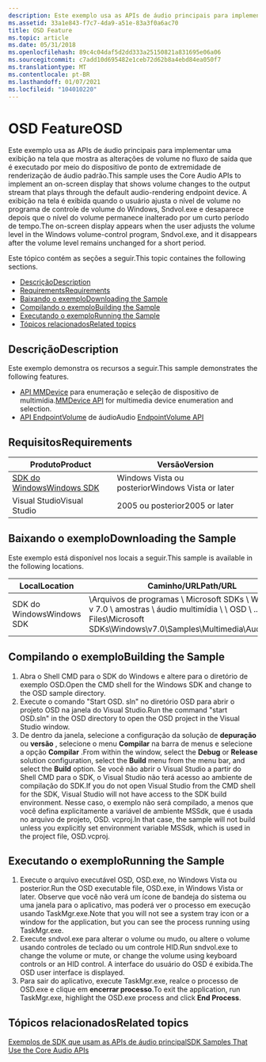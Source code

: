```yaml
---
description: Este exemplo usa as APIs de áudio principais para implementar uma exibição na tela que mostra as alterações de volume no fluxo de saída que é executado por meio do dispositivo de ponto de extremidade de renderização de áudio padrão.
ms.assetid: 33a1e843-f7c7-4da9-a51e-83a3f0a6ac70
title: OSD Feature
ms.topic: article
ms.date: 05/31/2018
ms.openlocfilehash: 89c4c04daf5d2dd333a25150821a831695e06a06
ms.sourcegitcommit: c7add10d695482e1ceb72d62b8a4ebd84ea050f7
ms.translationtype: MT
ms.contentlocale: pt-BR
ms.lasthandoff: 01/07/2021
ms.locfileid: "104010220"
---
```

# <a name="osd"></a><span data-ttu-id="4d800-103">OSD Feature</span><span class="sxs-lookup"><span data-stu-id="4d800-103">OSD</span></span>

<span data-ttu-id="4d800-104">Este exemplo usa as APIs de áudio principais para implementar uma exibição na tela que mostra as alterações de volume no fluxo de saída que é executado por meio do dispositivo de ponto de extremidade de renderização de áudio padrão.</span><span class="sxs-lookup"><span data-stu-id="4d800-104">This sample uses the Core Audio APIs to implement an on-screen display that shows volume changes to the output stream that plays through the default audio-rendering endpoint device.</span></span> <span data-ttu-id="4d800-105">A exibição na tela é exibida quando o usuário ajusta o nível de volume no programa de controle de volume do Windows, Sndvol.exe e desaparece depois que o nível do volume permanece inalterado por um curto período de tempo.</span><span class="sxs-lookup"><span data-stu-id="4d800-105">The on-screen display appears when the user adjusts the volume level in the Windows volume-control program, Sndvol.exe, and it disappears after the volume level remains unchanged for a short period.</span></span>

<span data-ttu-id="4d800-106">Este tópico contém as seções a seguir.</span><span class="sxs-lookup"><span data-stu-id="4d800-106">This topic containes the following sections.</span></span>

-   [<span data-ttu-id="4d800-107">Descrição</span><span class="sxs-lookup"><span data-stu-id="4d800-107">Description</span></span>](#description)
-   [<span data-ttu-id="4d800-108">Requirements</span><span class="sxs-lookup"><span data-stu-id="4d800-108">Requirements</span></span>](#requirements)
-   [<span data-ttu-id="4d800-109">Baixando o exemplo</span><span class="sxs-lookup"><span data-stu-id="4d800-109">Downloading the Sample</span></span>](#downloading-the-sample)
-   [<span data-ttu-id="4d800-110">Compilando o exemplo</span><span class="sxs-lookup"><span data-stu-id="4d800-110">Building the Sample</span></span>](#building-the-sample)
-   [<span data-ttu-id="4d800-111">Executando o exemplo</span><span class="sxs-lookup"><span data-stu-id="4d800-111">Running the Sample</span></span>](#running-the-sample)
-   [<span data-ttu-id="4d800-112">Tópicos relacionados</span><span class="sxs-lookup"><span data-stu-id="4d800-112">Related topics</span></span>](#related-topics)

## <a name="description"></a><span data-ttu-id="4d800-113">Descrição</span><span class="sxs-lookup"><span data-stu-id="4d800-113">Description</span></span>

<span data-ttu-id="4d800-114">Este exemplo demonstra os recursos a seguir.</span><span class="sxs-lookup"><span data-stu-id="4d800-114">This sample demonstrates the following features.</span></span>

-   <span data-ttu-id="4d800-115">[API MMDevice](mmdevice-api.md) para enumeração e seleção de dispositivo de multimídia.</span><span class="sxs-lookup"><span data-stu-id="4d800-115">[MMDevice API](mmdevice-api.md) for multimedia device enumeration and selection.</span></span>
-   <span data-ttu-id="4d800-116">[API EndpointVolume](endpointvolume-api.md) de áudio</span><span class="sxs-lookup"><span data-stu-id="4d800-116">Audio [EndpointVolume API](endpointvolume-api.md)</span></span>

## <a name="requirements"></a><span data-ttu-id="4d800-117">Requisitos</span><span class="sxs-lookup"><span data-stu-id="4d800-117">Requirements</span></span>



| <span data-ttu-id="4d800-118">Produto</span><span class="sxs-lookup"><span data-stu-id="4d800-118">Product</span></span>                                                        | <span data-ttu-id="4d800-119">Versão</span><span class="sxs-lookup"><span data-stu-id="4d800-119">Version</span></span>                |
|----------------------------------------------------------------|------------------------|
| [<span data-ttu-id="4d800-120">SDK do Windows</span><span class="sxs-lookup"><span data-stu-id="4d800-120">Windows SDK</span></span>](https://msdn.microsoft.com/windowsvista/bb980924.aspx) | <span data-ttu-id="4d800-121">Windows Vista ou posterior</span><span class="sxs-lookup"><span data-stu-id="4d800-121">Windows Vista or later</span></span> |
| <span data-ttu-id="4d800-122">Visual Studio</span><span class="sxs-lookup"><span data-stu-id="4d800-122">Visual Studio</span></span>                                                  | <span data-ttu-id="4d800-123">2005 ou posterior</span><span class="sxs-lookup"><span data-stu-id="4d800-123">2005 or later</span></span>          |



 

## <a name="downloading-the-sample"></a><span data-ttu-id="4d800-124">Baixando o exemplo</span><span class="sxs-lookup"><span data-stu-id="4d800-124">Downloading the Sample</span></span>

<span data-ttu-id="4d800-125">Este exemplo está disponível nos locais a seguir.</span><span class="sxs-lookup"><span data-stu-id="4d800-125">This sample is available in the following locations.</span></span>



| <span data-ttu-id="4d800-126">Local</span><span class="sxs-lookup"><span data-stu-id="4d800-126">Location</span></span>    | <span data-ttu-id="4d800-127">Caminho/URL</span><span class="sxs-lookup"><span data-stu-id="4d800-127">Path/URL</span></span>                                                                             |
|-------------|--------------------------------------------------------------------------------------|
| <span data-ttu-id="4d800-128">SDK do Windows</span><span class="sxs-lookup"><span data-stu-id="4d800-128">Windows SDK</span></span> | <span data-ttu-id="4d800-129">\\Arquivos de programas \\ Microsoft SDKs \\ Windows \\ v 7.0 \\ amostras \\ áudio multimídia \\ \\ OSD \\ ...</span><span class="sxs-lookup"><span data-stu-id="4d800-129">\\Program Files\\Microsoft SDKs\\Windows\\v7.0\\Samples\\Multimedia\\Audio\\OSD\\...</span></span> |



 

## <a name="building-the-sample"></a><span data-ttu-id="4d800-130">Compilando o exemplo</span><span class="sxs-lookup"><span data-stu-id="4d800-130">Building the Sample</span></span>

1.  <span data-ttu-id="4d800-131">Abra o Shell CMD para o SDK do Windows e altere para o diretório de exemplo OSD.</span><span class="sxs-lookup"><span data-stu-id="4d800-131">Open the CMD shell for the Windows SDK and change to the OSD sample directory.</span></span>
2.  <span data-ttu-id="4d800-132">Execute o comando "Start OSD. sln" no diretório OSD para abrir o projeto OSD na janela do Visual Studio.</span><span class="sxs-lookup"><span data-stu-id="4d800-132">Run the command "start OSD.sln" in the OSD directory to open the OSD project in the Visual Studio window.</span></span>
3.  <span data-ttu-id="4d800-133">De dentro da janela, selecione a configuração da solução de **depuração** ou **versão** , selecione o menu **Compilar** na barra de menus e selecione a opção **Compilar** .</span><span class="sxs-lookup"><span data-stu-id="4d800-133">From within the window, select the **Debug** or **Release** solution configuration, select the **Build** menu from the menu bar, and select the **Build** option.</span></span> <span data-ttu-id="4d800-134">Se você não abrir o Visual Studio a partir do Shell CMD para o SDK, o Visual Studio não terá acesso ao ambiente de compilação do SDK.</span><span class="sxs-lookup"><span data-stu-id="4d800-134">If you do not open Visual Studio from the CMD shell for the SDK, Visual Studio will not have access to the SDK build environment.</span></span> <span data-ttu-id="4d800-135">Nesse caso, o exemplo não será compilado, a menos que você defina explicitamente a variável de ambiente MSSdk, que é usada no arquivo de projeto, OSD. vcproj.</span><span class="sxs-lookup"><span data-stu-id="4d800-135">In that case, the sample will not build unless you explicitly set environment variable MSSdk, which is used in the project file, OSD.vcproj.</span></span>

## <a name="running-the-sample"></a><span data-ttu-id="4d800-136">Executando o exemplo</span><span class="sxs-lookup"><span data-stu-id="4d800-136">Running the Sample</span></span>

1.  <span data-ttu-id="4d800-137">Execute o arquivo executável OSD, OSD.exe, no Windows Vista ou posterior.</span><span class="sxs-lookup"><span data-stu-id="4d800-137">Run the OSD executable file, OSD.exe, in Windows Vista or later.</span></span> <span data-ttu-id="4d800-138">Observe que você não verá um ícone de bandeja do sistema ou uma janela para o aplicativo, mas poderá ver o processo em execução usando TaskMgr.exe.</span><span class="sxs-lookup"><span data-stu-id="4d800-138">Note that you will not see a system tray icon or a window for the application, but you can see the process running using TaskMgr.exe.</span></span>
2.  <span data-ttu-id="4d800-139">Execute sndvol.exe para alterar o volume ou mudo, ou altere o volume usando controles de teclado ou um controle HID.</span><span class="sxs-lookup"><span data-stu-id="4d800-139">Run sndvol.exe to change the volume or mute, or change the volume using keyboard controls or an HID control.</span></span> <span data-ttu-id="4d800-140">A interface do usuário do OSD é exibida.</span><span class="sxs-lookup"><span data-stu-id="4d800-140">The OSD user interface is displayed.</span></span>
3.  <span data-ttu-id="4d800-141">Para sair do aplicativo, execute TaskMgr.exe, realce o processo de OSD.exe e clique em **encerrar processo**.</span><span class="sxs-lookup"><span data-stu-id="4d800-141">To exit the application, run TaskMgr.exe, highlight the OSD.exe process and click **End Process**.</span></span>

## <a name="related-topics"></a><span data-ttu-id="4d800-142">Tópicos relacionados</span><span class="sxs-lookup"><span data-stu-id="4d800-142">Related topics</span></span>

<dl> <dt>

[<span data-ttu-id="4d800-143">Exemplos de SDK que usam as APIs de áudio principal</span><span class="sxs-lookup"><span data-stu-id="4d800-143">SDK Samples That Use the Core Audio APIs</span></span>](sdk-samples-that-use-the-core-audio-apis.md)
</dt> </dl>

 

 



